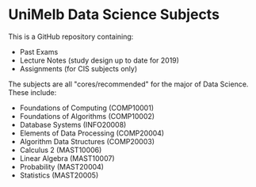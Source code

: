 UniMelb Data Science Subjects
============
This is a GitHub repository containing:
- Past Exams
- Lecture Notes (study design up to date for 2019)
- Assignments (for CIS subjects only)

The subjects are all "cores/recommended" for the major of Data Science. These include:
- Foundations of Computing (COMP10001)
- Foundations of Algorithms (COMP10002)
- Database Systems (INFO20008)
- Elements of Data Processing (COMP20004)
- Algorithm Data Structures (COMP20003)
- Calculus 2 (MAST10006)
- Linear Algebra (MAST10007)
- Probability (MAST20004)
- Statistics (MAST20005)
